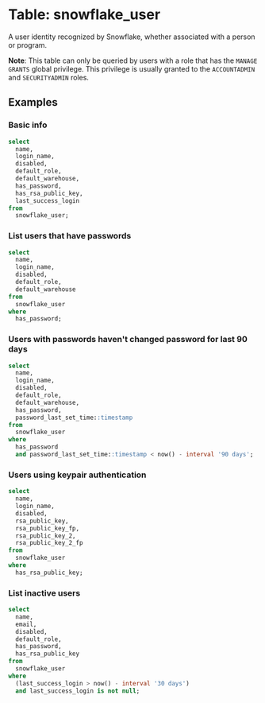 # Table: snowflake_user

A user identity recognized by Snowflake, whether associated with a person or program.

**Note**: This table can only be queried by users with a role that has the `MANAGE GRANTS` global privilege. This privilege is usually granted to the `ACCOUNTADMIN` and `SECURITYADMIN` roles.

## Examples

### Basic info

```sql
select
  name,
  login_name,
  disabled,
  default_role,
  default_warehouse,
  has_password,
  has_rsa_public_key,
  last_success_login
from
  snowflake_user;
```

### List users that have passwords

```sql
select
  name,
  login_name,
  disabled,
  default_role,
  default_warehouse
from
  snowflake_user
where
  has_password;
```

### Users with passwords haven't changed password for last 90 days

```sql
select
  name,
  login_name,
  disabled,
  default_role,
  default_warehouse,
  has_password,
  password_last_set_time::timestamp
from
  snowflake_user
where
  has_password
  and password_last_set_time::timestamp < now() - interval '90 days';
```

### Users using keypair authentication

```sql
select
  name,
  login_name,
  disabled,
  rsa_public_key,
  rsa_public_key_fp,
  rsa_public_key_2,
  rsa_public_key_2_fp
from
  snowflake_user
where
  has_rsa_public_key;
```

### List inactive users

```sql
select
  name,
  email,
  disabled,
  default_role,
  has_password,
  has_rsa_public_key
from
  snowflake_user
where
  (last_success_login > now() - interval '30 days')
  and last_success_login is not null;
```
